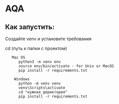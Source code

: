 # AQA
## Как запустить:
   Создайте venv и установите требования
   
   cd (путь к папки с проектом)
       
       Mac OS
          python3 -m venv env
          source env/bin/activate - for Unix or MacOS
          pip install -r requirements.txt
  
        Windows
          python -m venv venv
          venv\Scripts\activate
          cd "нужная дериктория"
          pip install -r requirements.txt 